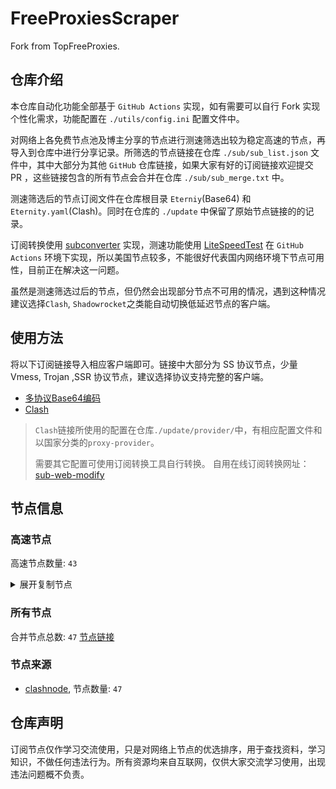 # FreeProxiesScraper

Fork from TopFreeProxies.

## 仓库介绍
本仓库自动化功能全部基于 `GitHub Actions` 实现，如有需要可以自行 Fork 实现个性化需求，功能配置在 `./utils/config.ini` 配置文件中。

对网络上各免费节点池及博主分享的节点进行测速筛选出较为稳定高速的节点，再导入到仓库中进行分享记录。所筛选的节点链接在仓库 `./sub/sub_list.json` 文件中，其中大部分为其他 `GitHub` 仓库链接，如果大家有好的订阅链接欢迎提交 PR ，这些链接包含的所有节点会合并在仓库 `./sub/sub_merge.txt` 中。

测速筛选后的节点订阅文件在仓库根目录 `Eterniy`(Base64) 和 `Eternity.yaml`(Clash)。同时在仓库的 `./update` 中保留了原始节点链接的的记录。

订阅转换使用 [subconverter](https://github.com/tindy2013/subconverter) 实现，测速功能使用 [LiteSpeedTest](https://github.com/xxf098/LiteSpeedTest) 在 `GitHub Actions` 环境下实现，所以美国节点较多，不能很好代表国内网络环境下节点可用性，目前正在解决这一问题。

虽然是测速筛选过后的节点，但仍然会出现部分节点不可用的情况，遇到这种情况建议选择`Clash`, `Shadowrocket`之类能自动切换低延迟节点的客户端。

## 使用方法
将以下订阅链接导入相应客户端即可。链接中大部分为 SS 协议节点，少量 Vmess, Trojan ,SSR 协议节点，建议选择协议支持完整的客户端。

- [多协议Base64编码](https://raw.githubusercontent.com/caijh/FreeProxiesScraper/master/Eternity)
- [Clash](https://raw.githubusercontent.com/caijh/FreeProxiesScraper/master/Eternity.yaml)

>`Clash`链接所使用的配置在仓库`./update/provider/`中，有相应配置文件和以国家分类的`proxy-provider`。
>
>需要其它配置可使用订阅转换工具自行转换。
>自用在线订阅转换网址：[sub-web-modify](https://sub.v1.mk/)

## 节点信息
### 高速节点
高速节点数量: `43`
<details>
  <summary>展开复制节点</summary>

    ss://YWVzLTI1Ni1jZmI6ZjhmN2FDemNQS2JzRjhwMw@51.15.17.169:989#05-0001-NL
    vmess://eyJ2IjoiMiIsInBzIjoiMDUtMDAwNi1SRUxBWSIsImFkZCI6ImRkZHZ2Ym4uOTMxLnBwLnVhIiwicG9ydCI6IjQ0MyIsInR5cGUiOiJub25lIiwiaWQiOiI0MTc0Yjk1ZC0xMTVlLTRkMzktYWRkNi0xZjhkYjk1YmI4NjAiLCJhaWQiOiIwIiwibmV0Ijoid3MiLCJwYXRoIjoiLzZXZTNVOURmMVdHeGdGbm9GUHcxIiwiaG9zdCI6ImRkZHZ2Ym4uOTMxLnBwLnVhIiwidGxzIjoidGxzIn0=
    vmess://eyJ2IjoiMiIsInBzIjoiMDUtMDAwNy1ERSIsImFkZCI6IjU3LjEyOS4yOC4yMTMiLCJwb3J0IjoiNDQzIiwidHlwZSI6Im5vbmUiLCJpZCI6IjAzZmNjNjE4LWI5M2QtNjc5Ni02YWVkLThhMzhjOTc1ZDU4MSIsImFpZCI6IjAiLCJuZXQiOiJ3cyIsInBhdGgiOiIvbGlua3Z3cyIsImhvc3QiOiIiLCJ0bHMiOiJ0bHMifQ==
    vmess://eyJ2IjoiMiIsInBzIjoiMDUtMDAxMy1DTiIsImFkZCI6InY1LmhlZHVpYW4ubGluayIsInBvcnQiOiIzMDgwNSIsInR5cGUiOiJub25lIiwiaWQiOiJjYmIzZjg3Ny1kMWZiLTM0NGMtODdhOS1kMTUzYmZmZDU0ODQiLCJhaWQiOiIyIiwibmV0Ijoid3MiLCJwYXRoIjoiL29vb28iLCJob3N0IjoidjUuaGVkdWlhbi5saW5rIiwidGxzIjoiIn0=
    trojan://o6x5BZAuSj@creativecommons.org:2053?allowInsecure=1&sni=mooshali.arshiacomplus.dpdns.org&ws=1&wspath=%2525252Fhishhhh123#05-0018-RELAY
    vmess://eyJ2IjoiMiIsInBzIjoiMDUtMDAyMC1HQiIsImFkZCI6IjUxLjc1LjE2MC4yMzciLCJwb3J0IjoiNDQzIiwidHlwZSI6Im5vbmUiLCJpZCI6IjNhZGJhNDYyLTMxOGYtNGE2Yy1hZDdhLTI5MjNiYzc0ZjIwNyIsImFpZCI6IjAiLCJuZXQiOiJ3cyIsInBhdGgiOiIvbGlua3Zrd3NzIiwiaG9zdCI6IiIsInRscyI6InRscyJ9
    trojan://a94fafdb-10d6-46c2-be8a-5c2e8358fbb0@172.67.187.28:443?allowInsecure=1&sni=dddDdDdDDFfFf.iran2035.dPdNS.ORG&ws=1&wspath=%2525252Fxa846InEcmjyiKVby2Lp#05-0022-RELAY
    vmess://eyJ2IjoiMiIsInBzIjoiMDUtMDEyNy1NWSIsImFkZCI6IjQ3LjI1MC4xNTkuMTM0IiwicG9ydCI6IjI4MjkzIiwidHlwZSI6Im5vbmUiLCJpZCI6ImZmOWFkMDdjLWUxYjQtNDY3Zi05MGJjLTliMDY3ZjQ3ZGQ1YyIsImFpZCI6IjAiLCJuZXQiOiJ3cyIsInBhdGgiOiIvYXJraSIsImhvc3QiOiIiLCJ0bHMiOiIifQ==
    vmess://eyJ2IjoiMiIsInBzIjoiMDUtMDEzNC1TQyIsImFkZCI6IjE1NC4yMDEuODAuMjE0IiwicG9ydCI6IjExMTU5IiwidHlwZSI6Im5vbmUiLCJpZCI6ImQ5MjAyZmRkLTU2NzktNDNhNy1hOTMzLTBkMDc2MDViYWIzYyIsImFpZCI6IjAiLCJuZXQiOiJ3cyIsInBhdGgiOiIvYXJraSIsImhvc3QiOiIiLCJ0bHMiOiIifQ==
    ss://YWVzLTI1Ni1jZmI6ZjhmN2FDemNQS2JzRjhwMw@154.90.62.168:989#06-0046-KR
    ss://Y2hhY2hhMjAtaWV0Zi1wb2x5MTMwNTpwNzhuYUNmMkVmT2xSU0xUWDB3RlZ4@pupas-shirting-unsung.freesocks.work:443#08-0075-USss%2F%2FY2hhY2hhMjAtaWV0Zi1wb2x5MTMwNToxUld3WGh3ZkFCNWdBRW96VTRHMlBn%4045.87.175.1788080%2323-0170-LT
    ss://Y2hhY2hhMjAtaWV0Zi1wb2x5MTMwNTpOazlhc2dsRHpIemprdFZ6VGt2aGFB@arxfw2b78fi2q9hzylhn.freesocks.work:443#08-0077-VN
    vmess://eyJ2IjoiMiIsInBzIjoiMDgtMDA3OC1NWSIsImFkZCI6IjM4LjU0Ljk4LjExMCIsInBvcnQiOiIyMDUyIiwidHlwZSI6Im5vbmUiLCJpZCI6IjY2NWQ5YjhmLTE1M2QtNDkwNy1hZGFjLWRlMTJhZmQ5Yzg1MSIsImFpZCI6IjAiLCJuZXQiOiJ3cyIsInBhdGgiOiIvIiwiaG9zdCI6IiIsInRscyI6InRscyJ9
    ss://YWVzLTI1Ni1jZmI6ZjhmN2FDemNQS2JzRjhwMw@154.223.16.212:989#08-0144-CO
    ss://YWVzLTI1Ni1jZmI6ZjhmN2FDemNQS2JzRjhwMw@154.90.63.177:989#08-0145-KR
    vmess://eyJ2IjoiMiIsInBzIjoiMDgtMDE0Ny1ISyIsImFkZCI6ImhrdC5nb3RvY2hpbmF0b3duLm5ldCIsInBvcnQiOiI4MCIsInR5cGUiOiJub25lIiwiaWQiOiI5M2ZiNjlmYy03N2NmLTExZWUtODVlZS1mMjNjOTEzNjlmMmQiLCJhaWQiOiIyIiwibmV0Ijoid3MiLCJwYXRoIjoiLyIsImhvc3QiOiJoa3QuZ290b2NoaW5hdG93bi5uZXQiLCJ0bHMiOiIifQ==
    ss://YWVzLTI1Ni1jZmI6ZjhmN2FDemNQS2JzRjhwMw@185.153.197.5:989#08-0148-MD
    ss://YWVzLTI1Ni1jZmI6ZjhmN2FDemNQS2JzRjhwMw@38.165.233.93:989#08-0149-PY
    trojan://bpb-trojan@104.18.37.111:443?allowInsecure=1&sni=mindrOOm-5cz.pAgEs.dEV#23-0080-RELAY
    trojan://auto@104.20.20.238:443?allowInsecure=1&sni=b96ef9ae.trojanfree-76s.pages.dev&ws=1&wspath=%2525252Fb96ef9ae.trojanfree-76s.pages.dev%2525252F#23-0081-RELAY
    ss://Y2hhY2hhMjAtaWV0Zi1wb2x5MTMwNTowTmVONXRhN0ZMYTVCOURMeXRVMHVt@212.34.140.184:443#23-0098-NL
    vmess://eyJ2IjoiMiIsInBzIjoiMjMtMDExNi1SRUxBWSIsImFkZCI6IjE3Mi42Ni4xNjguMjE1IiwicG9ydCI6IjQ0MyIsInR5cGUiOiJub25lIiwiaWQiOiJiNTRiMDNmOC0xZTEzLTQyZTUtYWQyZS1iMmI5NTAzMjA5NzIiLCJhaWQiOiIwIiwibmV0Ijoid3MiLCJwYXRoIjoiL2xpbmt2a3dzcyIsImhvc3QiOiIiLCJ0bHMiOiIifQ==
    vmess://eyJ2IjoiMiIsInBzIjoiMjMtMDE1NC1ISyIsImFkZCI6IjQ3LjIzOS4xMjguMTk0IiwicG9ydCI6IjU1MTA2IiwidHlwZSI6Im5vbmUiLCJpZCI6IjViOWE1ZDFlLTg4NmUtNGEzMy1iNmUxLTg3ODkwNzYyNjQ0OCIsImFpZCI6IjAiLCJuZXQiOiJ3cyIsInBhdGgiOiIvYXJraT9lZD0yMDQ4IiwiaG9zdCI6IiIsInRscyI6IiJ9
    ss://Y2hhY2hhMjAtaWV0Zi1wb2x5MTMwNTpvWklvQTY5UTh5aGNRVjhrYTNQYTNB@103.104.247.47:8080#23-0163-NL
    trojan://telegram-id-directvpn@35.181.121.146:22223?allowInsecure=1&sni=trojan.burgerip.co.uk#23-0165-FR
    ss://Y2hhY2hhMjAtaWV0Zi1wb2x5MTMwNTp1SWE4MUNmVmQ0UVhEeFJtZEc3dU5x@62.210.88.22:443#23-0167-FR
    ss://YWVzLTEyOC1nY206c2hhZG93c29ja3M@149.34.244.82:443#23-0169-NL
    ss://Y2hhY2hhMjAtaWV0Zi1wb2x5MTMwNTpvWklvQTY5UTh5aGNRVjhrYTNQYTNB@103.104.247.49:8080#23-0171-NL
    ss://Y2hhY2hhMjAtaWV0Zi1wb2x5MTMwNTpvWklvQTY5UTh5aGNRVjhrYTNQYTNB@45.87.175.35:8080#23-0172-LT
    ss://Y2hhY2hhMjAtaWV0Zi1wb2x5MTMwNTpvWklvQTY5UTh5aGNRVjhrYTNQYTNB@45.87.175.22:8080#23-0174-LT
    trojan://96983eb4-c8f1-316e-ab00-500014ed3d8b@official.taipeicitygovernment.co.ua:8443?allowInsecure=1&sni=207.148.100.75#23-0177-TW
    trojan://6e1b9a65-884f-3aa9-9469-bf6ec0f08610@210.203.60.189:443?allowInsecure=1&sni=45.32.28.232#23-0179-TW
    ss://Y2hhY2hhMjAtaWV0Zi1wb2x5MTMwNTplVWg0bFNwaTduT1lqMHZTcnFMVWgw@95.163.176.37:8506#23-0182-AT
    ss://YWVzLTEyOC1nY206c2hhZG93c29ja3M@149.34.244.68:443#23-0185-NL
    ss://Y2hhY2hhMjAtaWV0Zi1wb2x5MTMwNTpRQ1hEeHVEbFRUTUQ3anRnSFVqSW9q@45.87.175.175:8080#23-0186-LT
    ss://Y2hhY2hhMjAtaWV0Zi1wb2x5MTMwNTpvWklvQTY5UTh5aGNRVjhrYTNQYTNB@45.87.175.65:8080#23-0187-LT
    vmess://eyJ2IjoiMiIsInBzIjoiMjMtMDE4OC1ISyIsImFkZCI6IjQ3LjIzOS4xMjguMTk0IiwicG9ydCI6IjU4MDU2IiwidHlwZSI6Im5vbmUiLCJpZCI6IjBkNWE1MDkxLWM5MjMtNGZiNi05ZGZkLTk1ZWNmZDYwY2RlZSIsImFpZCI6IjAiLCJuZXQiOiJ3cyIsInBhdGgiOiIvYXJraT9lZD0yMDQ4IiwiaG9zdCI6IiIsInRscyI6IiJ9
    ss://YWVzLTEyOC1nY206c2hhZG93c29ja3M@212.102.53.194:443#23-0194-GB
    ss://YWVzLTEyOC1nY206c2hhZG93c29ja3M@212.102.53.80:443#23-0195-GB
    ss://YWVzLTEyOC1nY206c2hhZG93c29ja3M@212.102.53.198:443#23-0196-GB
    ss://YWVzLTEyOC1nY206c2hhZG93c29ja3M@212.102.53.81:443#23-0198-GB
    ss://YWVzLTEyOC1nY206c2hhZG93c29ja3M@156.146.62.163:443#23-0199-CH
    


</details>

### 所有节点
合并节点总数: `47`
[节点链接](https://raw.githubusercontent.com/caijh/TopFreeProxies/master/sub/sub_merge_base64.txt)

### 节点来源
- [clashnode](https://github.com/imyaoxp/clashnode), 节点数量: `47`


## 仓库声明
订阅节点仅作学习交流使用，只是对网络上节点的优选排序，用于查找资料，学习知识，不做任何违法行为。所有资源均来自互联网，仅供大家交流学习使用，出现违法问题概不负责。

